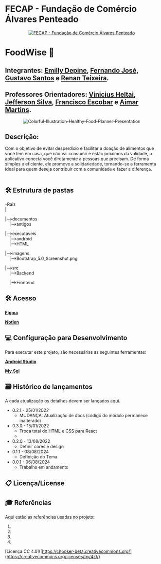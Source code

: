 # FECAP - Fundação de Comércio Álvares Penteado

<p align="center">
<a href= "https://www.fecap.br/"><img src="https://encrypted-tbn0.gstatic.com/images?q=tbn:ANd9GcRhZPrRa89Kma0ZZogxm0pi-tCn_TLKeHGVxywp-LXAFGR3B1DPouAJYHgKZGV0XTEf4AE&usqp=CAU" alt="FECAP - Fundação de Comércio Álvares Penteado" border="0"></a>
</p>

# FoodWise 🥗

## Integrantes: <a href="https://www.linkedin.com/in/emillydepine/">Emilly Depine</a>, <a href="https://www.linkedin.com/in/fernando-jos%C3%A9-dos-santos-a7a449135/">Fernando José</a>, <a href="https://www.linkedin.com/in/gustavo-santos-543853246/">Gustavo Santos</a> e <a href="https://www.linkedin.com/in/renan-teixeira-pinheiro-62b550238/">Renan Teixeira</a>.

## Professores Orientadores: <a href="https://www.linkedin.com/in/vheltai/">Vinicius Heltai</a>, <a href="https://www.linkedin.com/in/jefferson-o-silva/">Jefferson Silva</a>, <a href="https://www.linkedin.com/in/francisco-escobar/">Francisco Escobar</a> e <a href="https://www.linkedin.com/in/aimarlopes/">Aimar Martins</a>.



<p align="center">
<img src="https://i.ibb.co/xLjsLYD/Colorful-Illustration-Healthy-Food-Planner-Presentation.png" alt="Colorful-Illustration-Healthy-Food-Planner-Presentation" border="0">

## Descrição:
Com o objetivo de evitar desperdício e facilitar a doação de alimentos que você tem em casa, que não vai consumir e estão próximos da validade, o aplicativo conecta você diretamente a pessoas que precisam. De forma simples e eficiente, ele promove a solidariedade, tornando-se a ferramenta ideal para quem deseja contribuir com a comunidade e fazer a diferença.
<br><br>

## 🛠 Estrutura de pastas

-Raiz<br>
|<br>

|-->documentos<br>
  &emsp;|-->antigos<br>
  
|-->executáveis<br>
  &emsp;|-->android<br>
  &emsp;|-->HTML<br>
  
|-->imagens<br>
  &emsp;|-->Bootstrap_5.0_Screenshot.png<br>

|-->src<br>
  &emsp;|-->Backend<br>

  &emsp;|-->Frontend<br>


## 🛠 Acesso

<b><a href="https://www.figma.com/design/B5mBc04JXVIKuqE1drn8Vb/Prot%C3%B3tipo-App-FOODWISE?node-id=0-1">Figma</a></b>

<b><a href="https://alpine-cork-54d.notion.site/PI-Aplicativo-Mobile-7244bdbd83034526abf24079a646da7b?pvs=4">Notion</a></b>

## 💻 Configuração para Desenvolvimento
Para executar este projeto, são necessárias as seguintes ferramentas:

<b><a href="https://developer.android.com/studio?gad_source=1&gclid=Cj0KCQjwmOm3BhC8ARIsAOSbapXinE3_OX-JtdmdOZ5dpXf-9fcQUkVSaQjmGKnExcd1RtIx_rj4KBoaAkupEALw_wcB&gclsrc=aw.ds&hl=pt-br">Android Studio</a></b>

<b><a href="https://dev.mysql.com/downloads/workbench/">My.Sql</a></b>



## 🗃 Histórico de lançamentos

A cada atualização os detalhes devem ser lançados aqui.

* 0.2.1 - 25/01/2022
    * MUDANÇA: Atualização de docs (código do módulo permanece inalterado)
* 0.3.0 - 15/01/2022
    * Troca total do HTML e CSS para React
    * 
* 0.2.0 - 13/08/2022
    * Definir cores e design
* 0.1.1 - 08/08/2024
    * Definição do Tema
* 0.0.1 - 06/08/2024
    * Trabalho em andamento

## 📋 Licença/License


## 🎓 Referências

Aqui estão as referências usadas no projeto:

1. 
2.
3. 
4. 

[Licença CC 4.0]([https://chooser-beta.creativecommons.org/](https://creativecommons.org/licenses/by/4.0/)
